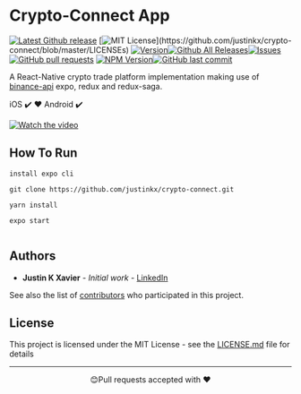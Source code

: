 # Crypto-Connect App

[![Latest Github release](https://img.shields.io/github/release/justinkx/crypto-connect.svg)](https://github.com/justinkx/crypto-connect/releases/latest)
[![MIT License](https://img.shields.io/apm/l/atomic-design-ui.svg?)](https://github.com/justinkx/crypto-connect/blob/master/LICENSEs)
[![Version](https://badge.fury.io/gh/tterb%2FHyde.svg)](https://badge.fury.io/gh/tterb%2FHyde)[![Github All Releases](https://img.shields.io/github/downloads/justinkx/crypto-connect/total.svg?style=flat)]()[![Issues](https://img.shields.io/github/issues-raw/justinkx/crypto-connect.svg?maxAge=25000)](https://github.com/justinkx/crypto-connect/issues) [![GitHub pull requests](https://img.shields.io/github/issues-pr/justinkx/crypto-connect.svg?style=flat)]()
[![NPM Version](https://img.shields.io/npm/v/npm.svg?style=flat)]()[![GitHub last commit](https://img.shields.io/github/last-commit/justinkx/crypto-connect.svg?style=flat)]()

A React-Native crypto trade platform implementation making use of [binance-api](https://github.com/binance/binance-spot-api-docs/blob/master/web-socket-streams.md) expo, redux and redux-saga.

iOS ✔️ ❤️ Android ✔️

[![Watch the video](https://user-images.githubusercontent.com/28846043/117689156-1b5b8600-b1d7-11eb-98f4-3a77a54f39e3.jpeg)](https://user-images.githubusercontent.com/28846043/117688729-adaf5a00-b1d6-11eb-840a-7ba69916667b.mp4)

## How To Run

```
install expo cli

git clone https://github.com/justinkx/crypto-connect.git

yarn install

expo start


```

## Authors

- **Justin K Xavier** - _Initial work_ - [LinkedIn](https://www.linkedin.com/in/justin-k-xavier-59b82710a/)

See also the list of [contributors](https://github.com/justinkx/crypto-connect/graphs/contributors) who participated in this project.

## License

This project is licensed under the MIT License - see the [LICENSE.md](LICENSE.md) file for details

---

<p align="center">😊Pull requests accepted with ❤️</p>
